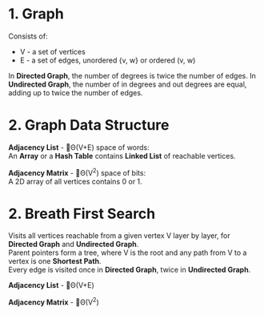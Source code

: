 # 1. Graph
Consists of:
* V - a set of vertices
* E - a set of edges, unordered {v, w} or ordered (v, w)

In **Directed Graph**, the number of degrees is twice the number of edges.
In **Undirected Graph**, the number of in degrees and out degrees are equal, adding up to twice the number of edges.

# 2. Graph Data Structure
**Adjacency List** - Θ(V+E) space of words:  
An **Array** or a **Hash Table** contains **Linked List** of reachable vertices.

**Adjacency Matrix** - Θ(V<sup>2</sup>) space of bits:  
A 2D array of all vertices contains 0 or 1.

# 2. Breath First Search
Visits all vertices reachable from a given vertex V layer by layer, for **Directed Graph** and **Undirected Graph**.  
Parent pointers form a tree, where V is the root and any path from V to a vertex is one **Shortest Path**.  
Every edge is visited once in **Directed Graph**, twice in **Undirected Graph**.

**Adjacency List** - Θ(V+E)

**Adjacency Matrix** - Θ(V<sup>2</sup>)
